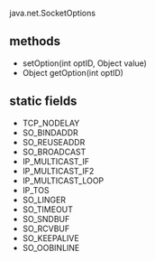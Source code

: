 java.net.SocketOptions

## methods
* setOption(int optID, Object value)
* Object getOption(int optID)

## static fields
* TCP_NODELAY
* SO_BINDADDR
* SO_REUSEADDR
* SO_BROADCAST
* IP_MULTICAST_IF
* IP_MULTICAST_IF2
* IP_MULTICAST_LOOP
* IP_TOS
* SO_LINGER
* SO_TIMEOUT
* SO_SNDBUF
* SO_RCVBUF
* SO_KEEPALIVE
* SO_OOBINLINE